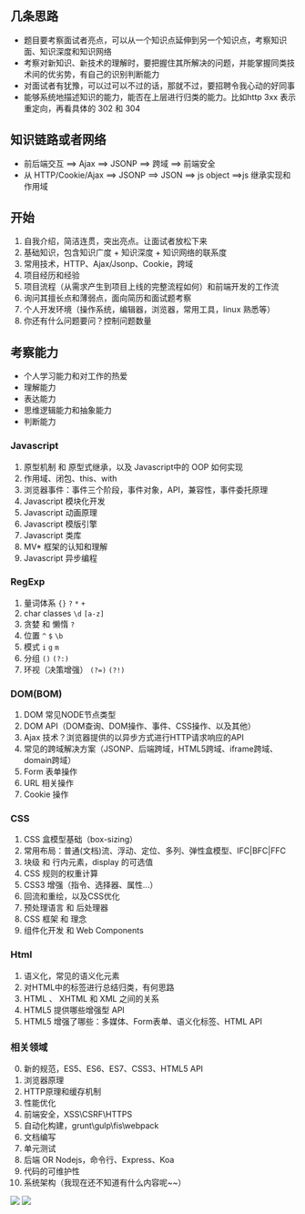 ## 几条思路

- 题目要考察面试者亮点，可以从一个知识点延伸到另一个知识点，考察知识面、知识深度和知识网络
- 考察对新知识、新技术的理解时，要把握住其所解决的问题，并能掌握同类技术间的优劣势，有自己的识别判断能力
- 对面试者有犹豫，可以过可以不过的话，那就不过，要招聘令我心动的好同事
- 能够系统地描述知识的能力，能否在上层进行归类的能力。比如http 3xx 表示重定向，再看具体的 302 和 304

## 知识链路或者网络

- 前后端交互 ==> Ajax ==> JSONP ==> 跨域 ==> 前端安全
- 从 HTTP/Cookie/Ajax ==> JSONP ==> JSON ==> js object ==>js 继承实现和作用域

## 开始

1. 自我介绍，简洁连贯，突出亮点。让面试者放松下来
0. 基础知识，包含知识广度 + 知识深度 + 知识网络的联系度
1. 常用技术，HTTP、Ajax/Jsonp、Cookie，跨域
3. 项目经历和经验
2. 项目流程（从需求产生到项目上线的完整流程如何）和前端开发的工作流
6. 询问其擅长点和薄弱点，面向简历和面试题考察
4. 个人开发环境（操作系统，编辑器，浏览器，常用工具，linux 熟悉等）
0. 你还有什么问题要问？控制问题数量

## 考察能力

- 个人学习能力和对工作的热爱
- 理解能力
- 表达能力
- 思维逻辑能力和抽象能力
- 判断能力

### Javascript

 1. 原型机制 和 原型式继承，以及 Javascript中的 OOP 如何实现
 2. 作用域、闭包、this、with
 3. 浏览器事件：事件三个阶段，事件对象，API，兼容性，事件委托原理
 4. Javascript 模块化开发
 5. Javascript 动画原理
 6. Javascript 模版引擎
 6. Javascript 类库
 7. MV* 框架的认知和理解
 8. Javascript 异步编程

### RegExp

 1. 量词体系 `{}` `?` `*` `+`
 2. char classes `\d` `[a-z]`
 3. 贪婪 和 懒惰 `?`
 4. 位置 `^` `$` `\b`
 5. 模式 `i` `g` `m`
 6. 分组 `()` `(?:)`
 7. 环视（决策增强） `(?=)` `(?!)`

### DOM(BOM)

 1. DOM 常见NODE节点类型
 2. DOM API（DOM查询、DOM操作、事件、CSS操作、以及其他）
 3. Ajax 技术？浏览器提供的以异步方式进行HTTP请求响应的API
 4. 常见的跨域解决方案（JSONP、后端跨域，HTML5跨域、iframe跨域、domain跨域）
 5. Form 表单操作
 6. URL 相关操作
 7. Cookie 操作

### CSS

 1. CSS 盒模型基础（box-sizing）
 2. 常用布局：普通(文档)流、浮动、定位、多列、弹性盒模型、IFC|BFC|FFC
 3. 块级 和 行内元素，display 的可选值
 4. CSS 规则的权重计算
 5. CSS3 增强（指令、选择器、属性...）
 6. 回流和重绘，以及CSS优化
 7. 预处理语言 和 后处理器
 8. CSS 框架 和 理念
 9. 组件化开发 和 Web Components

### Html

 1. 语义化，常见的语义化元素
 2. 对HTML中的标签进行总结归类，有何思路
 3. HTML 、 XHTML 和 XML 之间的关系
 4. HTML5 提供哪些增强型 API
 5. HTML5 增强了哪些：多媒体、Form表单、语义化标签、HTML API

### 相关领域

 0. 新的规范，ES5、ES6、ES7、CSS3、HTML5 API
 1. 浏览器原理
 2. HTTP原理和缓存机制
 3. 性能优化
 4. 前端安全，XSS\CSRF\HTTPS
 4. 自动化构建，grunt\gulp\fis\webpack
 5. 文档编写
 6. 单元测试
 7. 后端 OR Nodejs，命令行、Express、Koa
 8. 代码的可维护性
 9. 系统架构（我现在还不知道有什么内容呢~~）


![](http://wd.geilicdn.com/b7982630030332673deb6ae8644a9b44.png)
![](http://wd.geilicdn.com/d04d19ba0cd127203d173bfb41573320.png)
